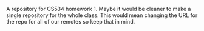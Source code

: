 A repository for CS534 homework 1. Maybe it would be cleaner to make a single repository for the whole class. This would mean changing the URL for the repo for all of our remotes so keep that in mind.


